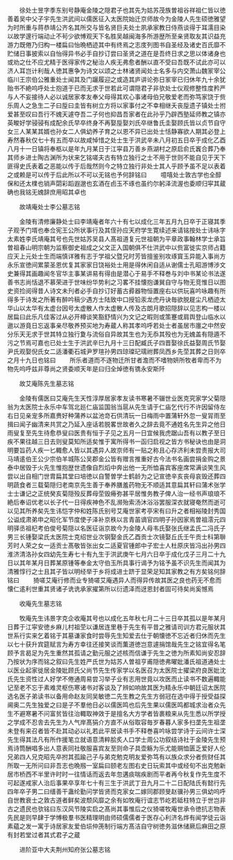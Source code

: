 <!-- { "loadSidebar": true } -->
　　徐处士昱字季东别号静庵金陵之隠君子也其先为姑苏茂族曽祖谷祥祖仁皆以徳善着吴中父子宇先生洪武间以儒医征入太医院始迁京师故今为金陵人先生硕徳雅望为时所重与蒋恭靖公齐名其所交与皆名贤巨夫处士夙承家教日侍燕谈得于耳濡目染以故学邃行端动止不茍少欲愽观天下名胜吴越闽海多所游歴所至亲贤取友其识益充游力既倦乃归构一楼扁曰怡晩栖迹其中有终焉之志庋列图书自圣经及诸史百氏靡不贮储日事披索以自怡得异书必手自抄订尝曰圣贤之道在是吾终日求之思以体诸身也或劝之仕不应尤精于医得家传之秘治人疾无弗愈者酬以直不受曰吾既不试此亦可以济人耳岂计利哉人徳其惠争为诗文以颂之士林诸贤闻处士名多与内交萧山魏冡宰公临川王宗伯公雅重处士闻其及门躧履迎之或造其庐讲论弥日冡宰已归休年九十余犹贻书不絶呜呼处士抱道于已而无求于世若此可谓隠君子非欤处士仪观修整性度矜严与人不妄接待人必以诚居家孝友奉父母得其欢心事诸母伯兄敬爱老而弥笃家饶于赀乐周人之急生二子曰垕曰圭皆有树立方将以家事付之不幸相继夭丧垕遗子镇处士拊爱甚至叹曰吾行不媿天遽夺吾二子何也抑昌吾家者在此孙乎乃辟西塾延师教之镇亦英畯好学骎骎有成配余氏早卒终身不再娶垕娶刘氏卒继鲁氏圭娶顾氏皆以贞节自守女三人某某其婿也孙女二人俱幼养子育之以恩不异已出处士恬静寡欲人期其必登上寿然春秋仅七十有五而卒以故咸悼惜之处士生于洪武辛未八月初五日卒于成化乙酉八月十一日镇将奉柩以是年九月某日于江寜县万善乡燕湖村之原启俞氏竁合葬乃奉其师乡进士陶古渊所为状来乞铭嗟夫古有特立独行之士不用于世则不能自见于天下匪得史氏表着之恶能以传于后哉然则今之特立独行非处士其人乎顾予虽不足以表着之或赖是可以传于后此所以不可以无铭也予何辞铭曰
　　噫嘻处士敦古学也全醇保和还太檏也销声閟彩蹈遐邈也玄酒在卣玉不琢也虽约尔躬泽流渥也委顺归寜其蔵确也我铭无媿辞庶用昭其卓也

　　故靖庵处士李公墓志铭

　　金陵有清修廉静处士曰李靖庵者年六十有七以成化三年五月九日卒于正寝其季子观予门壻也奉佥宪王公所状事行及其侄孙应天府学生寛续述来请铭按处士讳咏字太素姓李氏靖庵其号也先世姑苏吴县人髙祖道复元世祖朝为平章政事翰林学士承旨曽祖春山明宗朝为监察御史祖成之父文正入国朝俱不仕洪武中以赀富徙实京师占籍应天上元处士生而端慎详雅有志于学祖父暨兄时芳皆擅鉴别攻琢寳玉异能入事尚方永乐宣徳间累蒙圣恩优复其家家日饶裕处士用是得休闲自适从谢儒士孔昭游博渉文史兼得其画趣闻冬官华主事某讲易有得由是潜心于易手不释巻与刘中书某论书法遂善书志尚恬退不慕荣进于世味纷华势利之习畧不挂懐抱谦巽自守与物无竞惟日以图史资捡阅得昔人诗文未刋者必手自抄订好蓄古彛器物恒置座右以供玩喜吟咏趣有所得多于诗发之所著有醉吟稿少遇方士陆致中口授铅汞龙虎丹诀毎欲脱屣尘凡栖迹太华山以太华有太虚台因号太虚散人作太虚散人传及古朗月歌招隠辞以见志构一楼以居扁曰此乐凡佳客过从必开樽谈笑豁舒情兴为文记之暇则或策蹇或肩舆登山临水以遨以游竟日忘返事亲尽敬养预买地为寿蔵人称其孝呜呼若处士者虽居市廛之中然安分乐天无求于世其特立独行夐与流俗自异故其生也为无忝其殁也为无媿盖有隠遁不污之节焉可嘉也已处士生于洪武辛巳九月十三日配臧氏子四晋娶徐氏益娶周氏节娶尹氏观娶倪氏女二适潘衢石城尹罗瑄孙男四琼璨玘瓀祔葬凤西乡先茔其葬之日则卒之月十九日也铭曰
　　所乐者道而不逐物迁所甘者澹而不嗜物妍所牧者卑而不为物先呜呼兹非尊尚之贤委顺天年是曰归全焯徳有镌永安斯阡

　　故艾庵陈先生墓志铭

　　金陵有儒医曰艾庵先生天性淳厚居家孝友读书寒暑不辍世业医克究家学父菊隠翁为太医院士永乐中车驾北廵仁庙监国翁当扈从先生请于仁庙乞代行不许因留侍左右日见亲宠多所嘉赉好种蒲养以盆池竒石供清玩一日梅雨中置蒲轩外忽一叟冐雨至揖曰闻子幽清来共赏之乃延入座话若脱畧世故者久之辞去竟不通姓名先生异之他日雨叟复至先生待愈恭叟曰医贵有恒于子见之五月一日宜候我虎踞山吾有以教子至日疾不果往越三日去则叟莫知所适矣惟于寓所得书一函归启视之皆方书秘诀也由是洞明要旨药人疾一匕輙愈人皆以其遇异人故京师有一贴之称且心存济利未尝责报大司马靖逺伯王公少宗伯羊城陈公吴郡金公皆有赠言推重好古今法书名画尝捐金购之景泰中居毁于火先生惟抱歴世遗像自烈熖中奔出他一无所恤喜宾客座席常满谈笑生风尝以出自相门世胄扁其堂曰培徳以自警曽学士鹤龄为之记宣徳辛亥丧母哀毁还葬四明蔬食者三载菊隠归老南京先生善于奉养膳羞药物无不顺适其意扁其轩曰蒲术张学士士谦记之正统癸亥菊隠殁反葬母茔毁瘠弥甚平居惟务教子俾人治一经书声琅琅不絶后奉诏优老以长子代一日得疾神色不乱濒殆索汤沐浴浴罢服深衣就寝奄然而逝可以见其所养矣先生讳恺字仲和姓陈氏别号艾庵世家考亭宋有曰升之者相裕陵封秀国公谥成肃弟申之昭化军节度使子泽补京秩以言青苖谪官四明子孙因家焉曽祖澐元四明驿丞祖杞考伯俊号菊隠以名医征诣京故今为金陵人母韦氏娶张氏继孟氏二冯氏子男三长锺娶梁氏太医院士克绍世业次钢娶金氏乙酉贡士次镜娶丘氏壬午贡士科第聨芳时人荣之女一适贡士髙敬皆张出女二适夏官锺郎中子宏士人杜原庆皆冯出孙男四淮济清洛孙女四幼先生寿七十有九生于洪武庚午七月六日卒于成化戊子三月二十九日以其年某月日葬某原锺等奉金太守伯玉所具事行谒予为铭予虽不识先生而闻其为清雅惇行之士且其子皆以明经举于乡将成进士跻于显荣足知其家教之有方矣铭何辞铭曰
　　猗嗟艾庵行修而业专猗嗟艾庵遇异人而得异传故其医之良也药无不愈而懐仁逺利世重其贤诸子诜诜承家擢第所以衍遗泽而迓恩封者固可待矣尚奚憾焉

　　收庵先生墓志铭

　　牧庵先生讳景字克企收庵其号也以成化五年秋七月二十三日卒其孤以是年某月日葬于江寜安徳乡麻儿村祖茔以谦居连里巷于先生有平昔之雅请司训方君元服状其世系行实来乞着铭于其墓谦家食时尝辱先生知爱去仕于朝懐徳不忘近者归休而先生以七十获升宾筵赋言为寿方幸往还接笑谈而薫道徳岂意遽捐馆哉先生之铭宜得名笔顾予言曷足为先生重然其孤请之勤元服之述核而信谦于先生之徳为所素知尚安忍辞乃按状为序而铭之叙曰先生姓严氏世为姑苏人曽祖亨甫隠徳弗曜妣潘氏祖道通处士以医业起家徙居金陵妣顾氏父尚节先生传家学以名医召为太医院士擢梁府良医妣沈氏先生资性过人好学不倦通周易尝习举子业有志用世竟以攻医而止读书不数遍輙能记至老不忘于素难灵枢伤寒诸书对客谈及了辨如响故其医为精永乐中朝廷诏太医院选名医子弟读书以备用命赵友同吴敏徳二先生教之先生方弱冠在选中得于授受益探阃奥二先生独爱之曰是子不羣他日必以儒医鸣也后先生果以儒医鸣都城求治者众先生不避寒暑不问富贫皆往治輙取神效于是擅名大方学者皆裹粮来从先生悉以所学授之学成不忍舎去先生为人气岸髙狷介方直不从俗取容毎岁春暮人家多扫垄先生祖垄未登有来召者皆不赴其动必以礼若此平居读书手不释巻喜吟咏尝学诗于云间许士深先生得其法凡有所作援笔立就语意清粹脍炙人口学士周公功叙结诗社于金陵先生预焉诗筒酬唱多出人意表同社敬服喜宾友至则命子具壶觞为乐尤能赒恤匮乏爱好人伦兄弟四人兄克昭先卒拊其孤踰己子与弟克勉克明友爱弥笃有以族众求分者赀财任其所取一无所问曰非吾志也晩剏一室扁曰颐老左图右史日玩索其中或经旬不出克勉新居市桥西不半里许时时一往情话而返去年忽遘痰喘疾剧而平者再今秋复作先生度不可起遂戒家人治后事果卒享年七十有三生于洪武丁丑九月二十二日配陆氏有懿行先四年卒子男二曰缙善干蛊纶勤问学皆贤而克家女二嫁同郡顾旻赵骥孙男三俱幼呜呼自世教衰士之敦古道者鲜矣波颓风靡之余有如牧庵行谊志节屹若砥柱特立于世岂非古之遗民也欤铭曰东汉风节陵实启之髙尚其事惟后之仪猗嗟牧庵世承令徳抗志物表先民是则早肆于学愽极羣书医精理明由师硕儒儒者于医存心利济名烨有闻学徒云诣素藴之发一寓于诗居家友爱伯埙仲箎制行端方髙洁自守树徳务滋休储厥后麻田之原有封若堂过者其式君子之蔵

　　进阶亚中大夫荆州知府张公墓志铭

